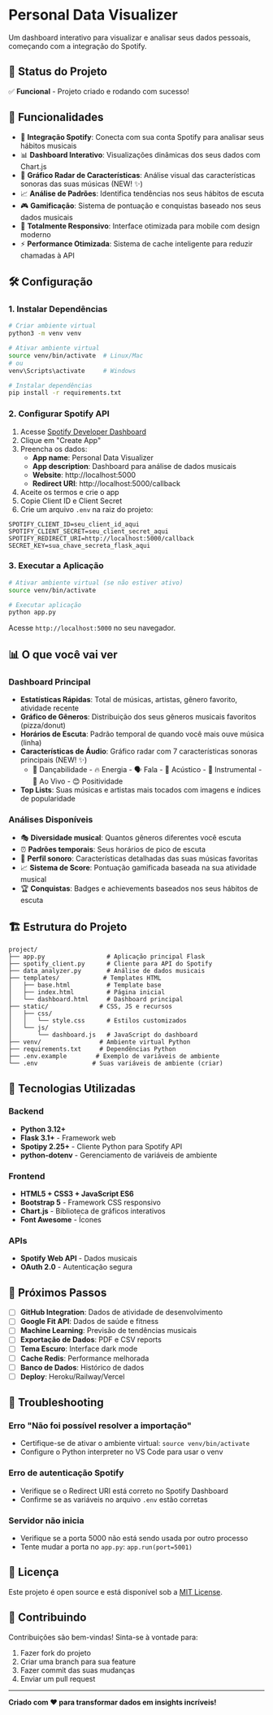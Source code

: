 # Personal Data Visualizer

Um dashboard interativo para visualizar e analisar seus dados pessoais, começando com a integração do Spotify.

## 🌟 Status do Projeto

✅ **Funcional** - Projeto criado e rodando com sucesso!

## 🚀 Funcionalidades

- 🎵 **Integração Spotify**: Conecta com sua conta Spotify para analisar seus hábitos musicais
- 📊 **Dashboard Interativo**: Visualizações dinâmicas dos seus dados com Chart.js
- 🎯 **Gráfico Radar de Características**: Análise visual das características sonoras das suas músicas (NEW! ✨)
- 📈 **Análise de Padrões**: Identifica tendências nos seus hábitos de escuta
- 🎮 **Gamificação**: Sistema de pontuação e conquistas baseado nos seus dados musicais
- 📱 **Totalmente Responsivo**: Interface otimizada para mobile com design moderno
- ⚡ **Performance Otimizada**: Sistema de cache inteligente para reduzir chamadas à API

## 🛠️ Configuração

### 1. Instalar Dependências

```bash
# Criar ambiente virtual
python3 -m venv venv

# Ativar ambiente virtual
source venv/bin/activate  # Linux/Mac
# ou
venv\Scripts\activate     # Windows

# Instalar dependências
pip install -r requirements.txt
```

### 2. Configurar Spotify API

1. Acesse [Spotify Developer Dashboard](https://developer.spotify.com/dashboard)
2. Clique em "Create App"
3. Preencha os dados:
   - **App name**: Personal Data Visualizer
   - **App description**: Dashboard para análise de dados musicais
   - **Website**: http://localhost:5000
   - **Redirect URI**: http://localhost:5000/callback
4. Aceite os termos e crie o app
5. Copie Client ID e Client Secret
6. Crie um arquivo `.env` na raiz do projeto:

```env
SPOTIFY_CLIENT_ID=seu_client_id_aqui
SPOTIFY_CLIENT_SECRET=seu_client_secret_aqui
SPOTIFY_REDIRECT_URI=http://localhost:5000/callback
SECRET_KEY=sua_chave_secreta_flask_aqui
```

### 3. Executar a Aplicação

```bash
# Ativar ambiente virtual (se não estiver ativo)
source venv/bin/activate

# Executar aplicação
python app.py
```

Acesse `http://localhost:5000` no seu navegador.

## 📊 O que você vai ver

### Dashboard Principal
- **Estatísticas Rápidas**: Total de músicas, artistas, gênero favorito, atividade recente
- **Gráfico de Gêneros**: Distribuição dos seus gêneros musicais favoritos (pizza/donut)
- **Horários de Escuta**: Padrão temporal de quando você mais ouve música (linha)
- **Características de Áudio**: Gráfico radar com 7 características sonoras principais (NEW! ✨)
  - 🕺 Dançabilidade - 🔥 Energia - 🗣️ Fala - 🎸 Acústico - 🎼 Instrumental - 🎤 Ao Vivo - 😊 Positividade
- **Top Lists**: Suas músicas e artistas mais tocados com imagens e índices de popularidade

### Análises Disponíveis
- 🎭 **Diversidade musical**: Quantos gêneros diferentes você escuta
- ⏰ **Padrões temporais**: Seus horários de pico de escuta
- 🎯 **Perfil sonoro**: Características detalhadas das suas músicas favoritas
- 📈 **Sistema de Score**: Pontuação gamificada baseada na sua atividade musical
- 🏆 **Conquistas**: Badges e achievements baseados nos seus hábitos de escuta

## 🏗️ Estrutura do Projeto

```
project/
├── app.py                 # Aplicação principal Flask
├── spotify_client.py      # Cliente para API do Spotify
├── data_analyzer.py       # Análise de dados musicais
├── templates/            # Templates HTML
│   ├── base.html          # Template base
│   ├── index.html         # Página inicial
│   └── dashboard.html     # Dashboard principal
├── static/              # CSS, JS e recursos
│   ├── css/
│   │   └── style.css      # Estilos customizados
│   └── js/
│       └── dashboard.js   # JavaScript do dashboard
├── venv/                # Ambiente virtual Python
├── requirements.txt     # Dependências Python
├── .env.example        # Exemplo de variáveis de ambiente
└── .env               # Suas variáveis de ambiente (criar)
```

## 🔧 Tecnologias Utilizadas

### Backend
- **Python 3.12+**
- **Flask 3.1+** - Framework web
- **Spotipy 2.25+** - Cliente Python para Spotify API
- **python-dotenv** - Gerenciamento de variáveis de ambiente

### Frontend
- **HTML5 + CSS3 + JavaScript ES6**
- **Bootstrap 5** - Framework CSS responsivo
- **Chart.js** - Biblioteca de gráficos interativos
- **Font Awesome** - Ícones

### APIs
- **Spotify Web API** - Dados musicais
- **OAuth 2.0** - Autenticação segura

## 🎯 Próximos Passos

- [ ] **GitHub Integration**: Dados de atividade de desenvolvimento
- [ ] **Google Fit API**: Dados de saúde e fitness
- [ ] **Machine Learning**: Previsão de tendências musicais
- [ ] **Exportação de Dados**: PDF e CSV reports
- [ ] **Tema Escuro**: Interface dark mode
- [ ] **Cache Redis**: Performance melhorada
- [ ] **Banco de Dados**: Histórico de dados
- [ ] **Deploy**: Heroku/Railway/Vercel

## 🐛 Troubleshooting

### Erro "Não foi possível resolver a importação"
- Certifique-se de ativar o ambiente virtual: `source venv/bin/activate`
- Configure o Python interpreter no VS Code para usar o venv

### Erro de autenticação Spotify
- Verifique se o Redirect URI está correto no Spotify Dashboard
- Confirme se as variáveis no arquivo `.env` estão corretas

### Servidor não inicia
- Verifique se a porta 5000 não está sendo usada por outro processo
- Tente mudar a porta no `app.py`: `app.run(port=5001)`

## 📄 Licença

Este projeto é open source e está disponível sob a [MIT License](LICENSE).

## 🤝 Contribuindo

Contribuições são bem-vindas! Sinta-se à vontade para:
1. Fazer fork do projeto
2. Criar uma branch para sua feature
3. Fazer commit das suas mudanças
4. Enviar um pull request

---

**Criado com ❤️ para transformar dados em insights incríveis!**
